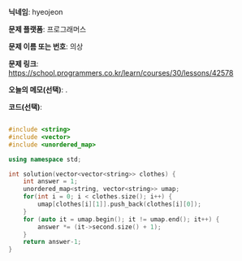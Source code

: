 **닉네임**: hyeojeon

**문제 플랫폼**: 프로그래머스

**문제 이름 또는 번호**: 의상

**문제 링크**: https://school.programmers.co.kr/learn/courses/30/lessons/42578

**오늘의 메모(선택)**: .

**코드(선택)**:

```cpp

#include <string>
#include <vector>
#include <unordered_map>

using namespace std;

int solution(vector<vector<string>> clothes) {
    int answer = 1;
    unordered_map<string, vector<string>> umap;
    for(int i = 0; i < clothes.size(); i++) {
        umap[clothes[i][1]].push_back(clothes[i][0]);
    }
    for (auto it = umap.begin(); it != umap.end(); it++) {
        answer *= (it->second.size() + 1);
    }
    return answer-1;
}

```
